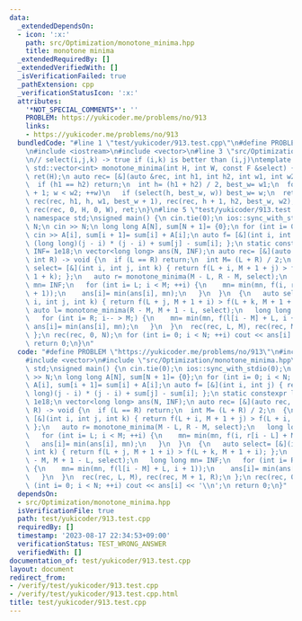 ```yaml
---
data:
  _extendedDependsOn:
  - icon: ':x:'
    path: src/Optimization/monotone_minima.hpp
    title: monotone minima
  _extendedRequiredBy: []
  _extendedVerifiedWith: []
  _isVerificationFailed: true
  _pathExtension: cpp
  _verificationStatusIcon: ':x:'
  attributes:
    '*NOT_SPECIAL_COMMENTS*': ''
    PROBLEM: https://yukicoder.me/problems/no/913
    links:
    - https://yukicoder.me/problems/no/913
  bundledCode: "#line 1 \"test/yukicoder/913.test.cpp\"\n#define PROBLEM \"https://yukicoder.me/problems/no/913\"\
    \n#include <iostream>\n#include <vector>\n#line 3 \"src/Optimization/monotone_minima.hpp\"\
    \n// select(i,j,k) -> true if (i,k) is better than (i,j)\ntemplate <typename F>\
    \ std::vector<int> monotone_minima(int H, int W, const F &select) {\n std::vector<int>\
    \ ret(H);\n auto rec= [&](auto &rec, int h1, int h2, int w1, int w2) -> void {\n\
    \  if (h1 == h2) return;\n  int h= (h1 + h2) / 2, best_w= w1;\n  for (int w= w1\
    \ + 1; w < w2; ++w)\n   if (select(h, best_w, w)) best_w= w;\n  ret[h]= best_w,\
    \ rec(rec, h1, h, w1, best_w + 1), rec(rec, h + 1, h2, best_w, w2);\n };\n return\
    \ rec(rec, 0, H, 0, W), ret;\n}\n#line 5 \"test/yukicoder/913.test.cpp\"\nusing\
    \ namespace std;\nsigned main() {\n cin.tie(0);\n ios::sync_with_stdio(0);\n int\
    \ N;\n cin >> N;\n long long A[N], sum[N + 1]= {0};\n for (int i= 0; i < N; ++i)\
    \ cin >> A[i], sum[i + 1]= sum[i] + A[i];\n auto f= [&](int i, int j) { return\
    \ (long long)(j - i) * (j - i) + sum[j] - sum[i]; };\n static constexpr long long\
    \ INF= 1e18;\n vector<long long> ans(N, INF);\n auto rec= [&](auto rec, int L,\
    \ int R) -> void {\n  if (L == R) return;\n  int M= (L + R) / 2;\n  {\n   auto\
    \ select= [&](int i, int j, int k) { return f(L + i, M + 1 + j) > f(L + i, M +\
    \ 1 + k); };\n   auto r= monotone_minima(M - L, R - M, select);\n   long long\
    \ mn= INF;\n   for (int i= L; i < M; ++i) {\n    mn= min(mn, f(i, r[i - L] + M\
    \ + 1));\n    ans[i]= min(ans[i], mn);\n   }\n  }\n  {\n   auto select= [&](int\
    \ i, int j, int k) { return f(L + j, M + 1 + i) > f(L + k, M + 1 + i); };\n  \
    \ auto l= monotone_minima(R - M, M + 1 - L, select);\n   long long mn= INF;\n\
    \   for (int i= R; i-- > M;) {\n    mn= min(mn, f(l[i - M] + L, i + 1));\n   \
    \ ans[i]= min(ans[i], mn);\n   }\n  }\n  rec(rec, L, M), rec(rec, M + 1, R);\n\
    \ };\n rec(rec, 0, N);\n for (int i= 0; i < N; ++i) cout << ans[i] << '\\n';\n\
    \ return 0;\n}\n"
  code: "#define PROBLEM \"https://yukicoder.me/problems/no/913\"\n#include <iostream>\n\
    #include <vector>\n#include \"src/Optimization/monotone_minima.hpp\"\nusing namespace\
    \ std;\nsigned main() {\n cin.tie(0);\n ios::sync_with_stdio(0);\n int N;\n cin\
    \ >> N;\n long long A[N], sum[N + 1]= {0};\n for (int i= 0; i < N; ++i) cin >>\
    \ A[i], sum[i + 1]= sum[i] + A[i];\n auto f= [&](int i, int j) { return (long\
    \ long)(j - i) * (j - i) + sum[j] - sum[i]; };\n static constexpr long long INF=\
    \ 1e18;\n vector<long long> ans(N, INF);\n auto rec= [&](auto rec, int L, int\
    \ R) -> void {\n  if (L == R) return;\n  int M= (L + R) / 2;\n  {\n   auto select=\
    \ [&](int i, int j, int k) { return f(L + i, M + 1 + j) > f(L + i, M + 1 + k);\
    \ };\n   auto r= monotone_minima(M - L, R - M, select);\n   long long mn= INF;\n\
    \   for (int i= L; i < M; ++i) {\n    mn= min(mn, f(i, r[i - L] + M + 1));\n \
    \   ans[i]= min(ans[i], mn);\n   }\n  }\n  {\n   auto select= [&](int i, int j,\
    \ int k) { return f(L + j, M + 1 + i) > f(L + k, M + 1 + i); };\n   auto l= monotone_minima(R\
    \ - M, M + 1 - L, select);\n   long long mn= INF;\n   for (int i= R; i-- > M;)\
    \ {\n    mn= min(mn, f(l[i - M] + L, i + 1));\n    ans[i]= min(ans[i], mn);\n\
    \   }\n  }\n  rec(rec, L, M), rec(rec, M + 1, R);\n };\n rec(rec, 0, N);\n for\
    \ (int i= 0; i < N; ++i) cout << ans[i] << '\\n';\n return 0;\n}"
  dependsOn:
  - src/Optimization/monotone_minima.hpp
  isVerificationFile: true
  path: test/yukicoder/913.test.cpp
  requiredBy: []
  timestamp: '2023-08-17 22:34:53+09:00'
  verificationStatus: TEST_WRONG_ANSWER
  verifiedWith: []
documentation_of: test/yukicoder/913.test.cpp
layout: document
redirect_from:
- /verify/test/yukicoder/913.test.cpp
- /verify/test/yukicoder/913.test.cpp.html
title: test/yukicoder/913.test.cpp
---
```


